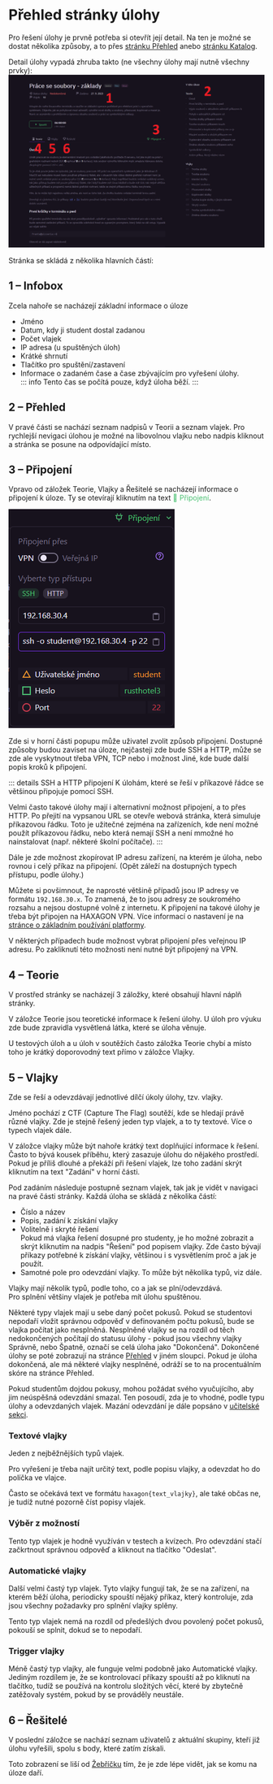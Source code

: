 # Přehled stránky úlohy
Pro řešení úlohy je prvně potřeba si otevřít její detail. Na ten je možné se dostat několika způsoby, a to přes [stránku Přehled](/students/basics/#prehled) anebo [stránku Katalog](/students/basics/#katalog).

Detail úlohy vypadá zhruba takto (ne všechny úlohy mají nutně všechny prvky): ![Screenshot detailu úlohy s čísly u jednotlivých prvků](./ChallengeDetail_Annotated.png)

Stránka se skládá z několika hlavních částí:

## 1 – Infobox
Zcela nahoře se nacházejí základní informace o úloze
- Jméno
- Datum, kdy ji student dostal zadanou
- Počet vlajek
- IP adresa (u spuštěných úloh)
- Krátké shrnutí
- Tlačítko pro spuštění/zastavení
- Informace o zadaném čase a čase zbývajícím pro vyřešení úlohy.  
    ::: info
    Tento čas se počítá pouze, když úloha běží.
    :::

## 2 – Přehled
V pravé části se nachází seznam nadpisů v Teorii a seznam vlajek. Pro rychlejší nevigaci úlohou je možné na libovolnou vlajku nebo nadpis kliknout a stránka se posune na odpovídající místo.

## 3 – Připojení
Vpravo od záložek Teorie, Vlajky a Řešitelé se nacházejí informace o připojení k úloze. Ty se otevírají kliknutím na text <span style="color:#4cc274">🔌 Připojení</span>.

![Screenshot pop-upu s informacemi pro připojení](./Connection.png)

Zde si v horní části popupu může uživatel zvolit způsob připojení. Dostupné způsoby budou zaviset na úloze, nejčasteji zde bude SSH a HTTP, může se zde ale vyskytnout třeba VPN, TCP nebo i možnost Jiné, kde bude další popis kroků k připojení.

::: details SSH a HTTP připojení
K úlohám, které se řeší v příkazové řádce se většinou připojuje pomocí SSH.

Velmi často takové úlohy mají i alternativní možnost připojení, a to přes HTTP. Po přejití na vypsanou URL se otevře webová stránka, která simuluje příkazovou řádku. Toto je užitečné zejména na zařízeních, kde není možné použít příkazovou řádku, nebo která nemají SSH a není mmožné ho nainstalovat (např. některé školní počítače).
:::

Dále je zde možnost zkopírovat IP adresu zařízení, na kterém je úloha, nebo rovnou i celý příkaz na připojení. (Opět záleží na dostupných typech přístupu, podle úlohy.)

Můžete si povšimnout, že naprosté většině případů jsou IP adresy ve formátu `192.168.30.x`. To znamená, že to jsou adresy ze soukromého rozsahu a nejsou dostupné volně z internetu. K připojení na takové úlohy je třeba být připojen na HAXAGON VPN. Více informací o nastavení je na [stránce o základním používání platformy](/students/basics/#vpn-konfigurace).

V některých případech bude možnost vybrat připojení přes veřejnou IP adresu. Po zakliknutí této možnosti není nutné být připojený na VPN.

## 4 – Teorie
V prostřed stránky se nacházejí 3 záložky, které obsahují hlavní náplň stránky.

V záložce Teorie jsou teoretické informace k řešení úlohy. U úloh pro výuku zde bude zpravidla vysvětlená látka, které se úloha věnuje.

U testových úloh a u úloh v soutěžích často záložka Teorie chybí a místo toho je krátký doporovodný text přímo v záložce Vlajky.

## 5 – Vlajky
Zde se řeší a odevzdávají jednotlivé dílčí úkoly úlohy, tzv. vlajky.

Jméno pochází z CTF (Capture The Flag) soutěží, kde se hledají právě různé vlajky. Zde je stejně řešený jeden typ vlajek, a to ty textové. Více o typech vlajek dále.

V záložce vlajky může být nahoře krátký text doplňující informace k řešení. Často to bývá kousek příběhu, který zasazuje úlohu do nějakého prostředí. Pokud je příliš dlouhé a překáží při řešení vlajek, lze toho zadání skrýt kliknutím na text "Zadání" v horní části.

Pod zadáním následuje postupně seznam vlajek, tak jak je vidět v navigaci na pravé části stránky. Každá úloha se skládá z několika částí:
- Číslo a název
- Popis, zadání k získání vlajky
- Volitelně i skryté řešení  
    Pokud má vlajka řešení dosupné pro studenty, je ho možné zobrazit a skrýt kliknutím na nadpis "Řešení" pod popisem vlajky. Zde často bývají příkazy potřebné k získání vlajky, většinou i s vysvětlením proč a jak je použít.
- Samotné pole pro odevzdání vlajky. To může být několika typů, viz dále.

Vlajky mají několik typů, podle toho, co a jak se plní/odevzdává.  
Pro splnění většiny vlajek je potřeba mít úlohu spuštěnou.

Některé typy vlajek mají u sebe daný počet pokusů. Pokud se studentovi nepodaří vložit správnou odpověď v definovaném počtu pokusů, bude se vlajka počítat jako nesplněná. Nesplněné vlajky se na rozdíl od těch nedokončených počítají do statusu úlohy - pokud jsou všechny vlajky Správně, nebo Špatně, označí se celá úloha jako "Dokončená". Dokončené úlohy se poté zobrazují na stránce [Přehled](/students/basics/#prehled) v jiném sloupci. Pokud je úloha dokončená, ale má některé vlajky nesplněné, odráží se to na procentuálním skóre na stránce Přehled.

Pokud studentům dojdou pokusy, mohou požádat svého vyučujícího, aby jim neúspěšná odevzdání smazal. Ten posoudí, zda je to vhodné, podle typu úlohy a odevzdaných vlajek. Mazání odevzdání je dále popsáno v [učitelské sekci](/teachers/basics/#resetovani-vlajek).

### Textové vlajky
Jeden z nejběžnějších typů vlajek.

Pro vyřešení je třeba najít určitý text, podle popisu vlajky, a odevzdat ho do políčka ve vlajce.

Často se očekává text ve formátu `haxagon{text_vlajky}`, ale také občas ne, je tudíž nutné pozorně číst popisy vlajek.

### Výběr z možností
Tento typ vlajek je hodně využíván v testech a kvízech. Pro odevzdání stačí začkrtnout správnou odpověď a kliknout na tlačítko "Odeslat".

### Automatické vlajky
Další velmi častý typ vlajek. Tyto vlajky fungují tak, že se na zařízení, na kterém běží úloha, periodicky spouští nějaký příkaz, který kontroluje, zda jsou všechny požadavky pro splnění vlajky splěny.

Tento typ vlajek nemá na rozdíl od předešlých dvou povolený počet pokusů, pokouší se splnit, dokud se to nepodaří.

### Trigger vlajky
Méně častý typ vlajky, ale funguje velmi podobně jako Automatické vlajky. Jediným rozdílem je, že se kontrolovací příkazy spouští až po kliknutí na tlačítko, tudíž se používá na kontrolu složitých věcí, které by zbytečně zatěžovaly systém, pokud by se prováděly neustále.


## 6 – Řešitelé
V poslední záložce se nachází seznam uživatelů z aktuální skupiny, kteří již úlohu vyřešili, spolu s body, které zatím získali.

Toto zobrazení se liší od [Žebříčku](/students/basics/#zebricky) tím, že je zde lépe vidět, jak se komu na úloze daří.